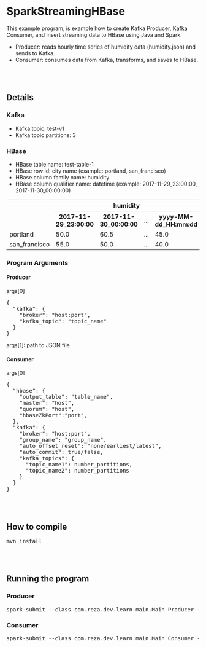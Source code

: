# SparkStreamingHBase
This example program, is example how to create Kafka Producer, Kafka Consumer, and insert streaming data to HBase using Java and Spark.
* Producer: reads hourly time series of humidity data (humidity.json) and sends to Kafka.
* Consumer: consumes data from Kafka, transforms, and saves to HBase.

<br />
<br />

## Details
### Kafka
* Kafka topic: test-v1
* Kafka topic partitions: 3

### HBase
* HBase table name: test-table-1
* HBase row id: city name (example: portland, san_francisco)
* HBase column family name: humidity
* HBase column qualifier name: datetime (example: 2017-11-29_23:00:00, 2017-11-30_00:00:00)
<table>
  <tr>
    <th rowspan="2"></th>
    <th colspan="4">humidity</th>
  </tr>
  <tr>
    <th>2017-11-29_23:00:00</th>
    <th>2017-11-30_00:00:00</th>
    <th>...</th>
    <th>yyyy-MM-dd_HH:mm:dd</th>
  </tr>
  <tr>
    <td>portland</td>
    <td>50.0</td>
    <td>60.5</td>
    <td>...</th>
    <td>45.0</td>
  </tr>
  <tr>
    <td>san_francisco</td>
    <td>55.0</td>
    <td>50.0</td>
    <td>...</th>
    <td>40.0</td>
  </tr>
</table>

### Program Arguments
#### Producer
args[0]
<pre>
{
  "kafka": {
    "broker": "host:port",
    "kafka_topic": "topic_name"
  }
}
</pre>

args[1]: path to JSON file

#### Consumer
args[0]
<pre>
{
  "hbase": {
    "output_table": "table_name",
    "master": "host",
    "quorum": "host",
    "hbaseZkPort":"port",
  },
  "kafka": {
    "broker": "host:port",
    "group_name": "group_name",
    "auto_offset_reset": "none/earliest/latest",
    "auto_commit": true/false,
    "kafka_topics": {
      "topic_name1": number_partitions,
      "topic_name2": number_partitions
    }
  }
}
</pre>

<br />
<br />


## How to compile
<pre>mvn install</pre>

<br />
<br />

## Running the program
### Producer
<pre>
spark-submit --class com.reza.dev.learn.main.Main_Producer --master local[2] target/SparkStreamingHBase-1.0-SNAPSHOT-jar-with-dependencies.jar '{"kafka":{"broker":"datanode01:6667,datanode02:6667,datanode03:6667","kafka_topic":"test"}}' '/doc/data/humidity.json'
</pre>

### Consumer
<pre>
spark-submit --class com.reza.dev.learn.main.Main_Consumer --master local[2] --conf spark.streaming.backpressure.enabled=true --conf spark.streaming.kafka.maxRatePerPartition=100 target/SparkStreamingHBase-1.0-SNAPSHOT-jar-with-dependencies.jar '{"hbase":{"output_table":"test-table-1","master":"namenode01,namenode02","quorum":"master,namenode01,namenode02","hbaseZkPort":"2181"},"kafka":{"broker":"datanode01:6667,datanode02:6667,datanode03:6667","group_name":"group-test","auto_offset_reset":"earliest","auto_commit":true,"kafka_topics":{"test-v1":3}}}'
</pre>
